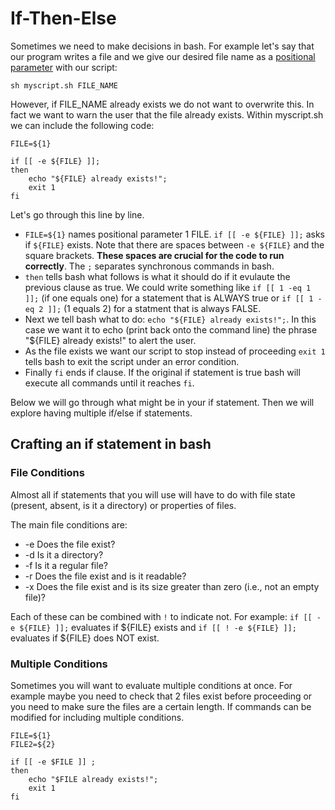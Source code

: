 
# If-Then-Else


Sometimes we need to make decisions in bash.  For example let's say that our program writes a file and we give our desired file name as a [positional parameter](positional_params.md) with our script:

```
sh myscript.sh FILE_NAME
```

However, if FILE_NAME already exists we do not want to overwrite this. In fact we want to warn the user that the file already exists. Within myscript.sh we can include the following code:

```
FILE=${1}

if [[ -e ${FILE} ]]; 
then
	echo "${FILE} already exists!"; 
	exit 1
fi
```

Let's go through this line by line. 

* `FILE=${1}` names positional parameter 1 FILE. `if [[ -e ${FILE} ]];` asks if `${FILE}` exists. Note that there are spaces between `-e ${FILE}` and the square brackets. **These spaces are crucial for the code to run correctly**. The `;` separates synchronous commands in bash. 
* `then` tells bash what follows is what it should do if it evulaute the previous clause as true. We could write something like `if [[ 1 -eq 1 ]];` (if one equals one) for a statement that is ALWAYS true or `if [[ 1 -eq 2 ]];` (1 equals 2) for a statment that is always FALSE.
* Next we tell bash what to do: `echo "${FILE} already exists!";`. In this case we want it to echo (print back onto the command line) the phrase "${FILE} already exists!" to alert the user.
* As the file exists we want our script to stop instead of proceeding `exit 1` tells bash to exit the script under an error condition. 
* Finally `fi` ends if clause. If the original if statement is true bash will execute all commands until it reaches `fi`.

Below we will go through what might be in your if statement. Then we will explore having multiple if/else if statements.

## Crafting an if statement in bash

### File Conditions
Almost all if statements that you will use will have to do with file state (present, absent, is it a directory) or properties of files.

The main file conditions are:

* -e Does the file exist?
* -d Is it a directory?
* -f Is it a regular file?
* -r Does the file exist and is it readable?
* -x Does the file exist and is its size greater than zero (i.e., not an empty file)?

Each of these can be combined with `!` to indicate not. For example: `if [[ -e ${FILE} ]];` evaluates if ${FILE} exists and `if [[ ! -e ${FILE} ]];` evaluates if ${FILE} does NOT exist.

### Multiple Conditions

Sometimes you will want to evaluate multiple conditions at once. For example maybe you need to check that 2 files exist before proceeding or you need to make sure the files are a certain length. If commands can be modified for including multiple conditions.



```
FILE=${1}
FILE2=${2}

if [[ -e $FILE ]] ; 
then
	echo "$FILE already exists!"; 
	exit 1
fi
```
